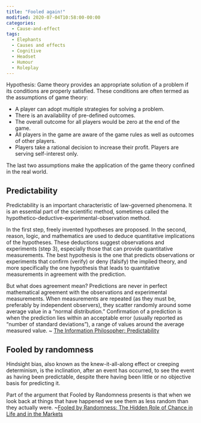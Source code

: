 ```yaml
---
title: "Fooled again!"
modified: 2020-07-04T10:58:00-00:00
categories:
  - Cause-and-effect
tags:
  - Elephants
  - Causes and effects
  - Cognitive
  - Headset
  - Humour
  - Roleplay
---
```

Hypothesis: Game theory provides an appropriate solution of a problem if its conditions are properly satisfied. These conditions are often termed as the assumptions of game theory:

* A player can adopt multiple strategies for solving a problem.
* There is an availability of pre-defined outcomes.
* The overall outcome for all players would be zero at the end of the game.
* All players in the game are aware of the game rules as well as outcomes of other players.
* Players take a rational decision to increase their profit. Players are serving self-interest only.

The last two assumptions make the application of the game theory confined in the real world.

## Predictability

Predictability is an important characteristic of law-governed phenomena. It is an essential part of the scientific method, sometimes called the hypothetico-deductive-experimental-observation method.

In the first step, freely invented hypotheses are proposed. In the second, reason, logic, and mathematics are used to deduce quantitative implications of the hypotheses. These deductions suggest observations and experiments (step 3), especially those that can provide quantitative measurements. The best hypothesis is the one that predicts observations or experiments that confirm (verify) or deny (falsify) the implied theory, and more specifically the one hypothesis that leads to quantitative measurements in agreement with the prediction.

But what does agreement mean? Predictions are never in perfect mathematical agreement with the observations and experimental measurements. When measurements are repeated (as they must be, preferably by independent observers), they scatter randomly around some average value in a “normal distribution.” Confirmation of a prediction is when the prediction lies within an acceptable error (usually reported as “number of standard deviations”), a range of values around the average measured value. ~ [The Information Philosopher: Predictability](https://www.informationphilosopher.com/freedom/predictability.html)

## Fooled by randomness

Hindsight bias, also known as the knew-it-all-along effect or creeping determinism, is the inclination, after an event has occurred, to see the event as having been predictable, despite there having been little or no objective basis for predicting it.

Part of the argument that Fooled by Randomness presents is that when we look back at things that have happened we see them as less random than they actually were. ~[Fooled by Randomness: The Hidden Role of Chance in Life and in the Markets](https://archive.org/details/fooledbyrandomne00tale)

